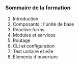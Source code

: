 ### Sommaire de la formation

1. Introduction
2. Composants : l'unité de base
3. Reactive forms
4. Modules et services
5. Routage
6. CLI et configuration
7. Test unitaire et e2e
8. Éléments d'ouverture
